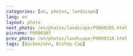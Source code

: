 ```yaml
---
categories: [en, photos, landscape]
lang: en
layout: photo
next_photo: /en/photos/landscape/P0000285.html
picname: P0000307
prev_photo: /en/photos/landscape/P0000310.html
tags: [Backenzahn, Bishop Cap]
---
```

